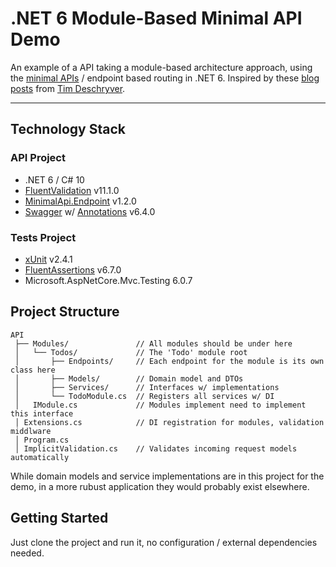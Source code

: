 # .NET 6 Module-Based Minimal API Demo

An example of a API taking a module-based architecture approach, using the [minimal APIs](https://docs.microsoft.com/en-us/aspnet/core/fundamentals/minimal-apis?view=aspnetcore-6.0) / endpoint based routing in .NET 6. Inspired by these [blog](https://timdeschryver.dev/blog/maybe-its-time-to-rethink-our-project-structure-with-dot-net-6) [posts](https://timdeschryver.dev/blog/the-simplicity-of-net-endpoints) 
from [Tim Deschryver](https://timdeschryver.dev/).

----------

## Technology Stack
### API Project
* .NET 6 / C# 10
* [FluentValidation](https://docs.fluentvalidation.net/) v11.1.0
* [MinimalApi.Endpoint](https://github.com/michelcedric/StructuredMinimalApi) v1.2.0
* [Swagger](https://github.com/domaindrivendev/Swashbuckle.AspNetCore) w/ [Annotations](https://github.com/domaindrivendev/Swashbuckle.AspNetCore#additional-packages) v6.4.0
### Tests Project
* [xUnit](https://xunit.net/) v2.4.1
* [FluentAssertions](https://fluentassertions.com/) v6.7.0
* Microsoft.AspNetCore.Mvc.Testing 6.0.7

## Project Structure
```
API
 ├── Modules/               // All modules should be under here
 │   └── Todos/             // The 'Todo' module root
 │       ├── Endpoints/     // Each endpoint for the module is its own class here
 │       ├── Models/        // Domain model and DTOs
 │       ├── Services/      // Interfaces w/ implementations
 │       └── TodoModule.cs  // Registers all services w/ DI
 │   IModule.cs             // Modules implement need to implement this interface
 │ Extensions.cs            // DI registration for modules, validation middlware
 │ Program.cs               
 │ ImplicitValidation.cs    // Validates incoming request models automatically
```
While domain models and service implementations are in this project for the demo, in a more rubust application they would probably exist elsewhere.

## Getting Started
Just clone the project and run it, no configuration / external dependencies needed. 